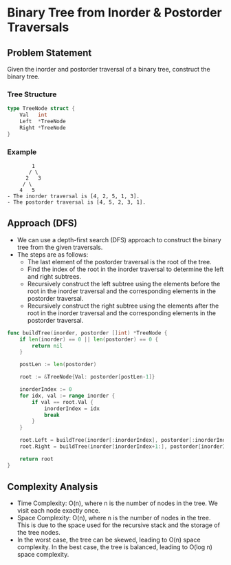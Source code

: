 # Binary Tree from Inorder & Postorder Traversals
## Problem Statement
Given the inorder and postorder traversal of a binary tree, construct the binary tree.

### Tree Structure
```go
type TreeNode struct {
    Val   int
    Left  *TreeNode
    Right *TreeNode
}
```

### Example
```tree
        1
       / \
      2   3
     / \
    4   5
- The inorder traversal is [4, 2, 5, 1, 3].
- The postorder traversal is [4, 5, 2, 3, 1].
```

## Approach (DFS)
- We can use a depth-first search (DFS) approach to construct the binary tree from the given traversals.
- The steps are as follows:
    - The last element of the postorder traversal is the root of the tree.
    - Find the index of the root in the inorder traversal to determine the left and right subtrees.
    - Recursively construct the left subtree using the elements before the root in the inorder traversal and the corresponding elements in the postorder traversal.
    - Recursively construct the right subtree using the elements after the root in the inorder traversal and the corresponding elements in the postorder traversal.
```go
func buildTree(inorder, postorder []int) *TreeNode {
	if len(inorder) == 0 || len(postorder) == 0 {
		return nil 
	}

	postLen := len(postorder)

	root := &TreeNode{Val: postorder[postLen-1]}

	inorderIndex := 0
	for idx, val := range inorder {
		if val == root.Val {
			inorderIndex = idx
			break
		}
	}

	root.Left = buildTree(inorder[:inorderIndex], postorder[:inorderIndex])
	root.Right = buildTree(inorder[inorderIndex+1:], postorder[inorderIndex:postLen-1])

	return root
}
```

## Complexity Analysis
- Time Complexity: O(n), where n is the number of nodes in the tree. We visit each node exactly once.
- Space Complexity: O(n), where n is the number of nodes in the tree. This is due to the space used for the recursive stack and the storage of the tree nodes.
- In the worst case, the tree can be skewed, leading to O(n) space complexity. In the best case, the tree is balanced, leading to O(log n) space complexity.

